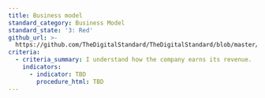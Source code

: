 ```yaml
---
title: Business model
standard_category: Business Model
standard_state: '3: Red'
github_url: >-
  https://github.com/TheDigitalStandard/TheDigitalStandard/blob/master/Governance%20%26%20Compliance%20(Are%20they%20good%3F)%2FBusiness%20Model%2FBusiness%20model.yaml
criteria:
  - criteria_summary: I understand how the company earns its revenue.
    indicators:
      - indicator: TBD
        procedure_html: TBD
---
```


